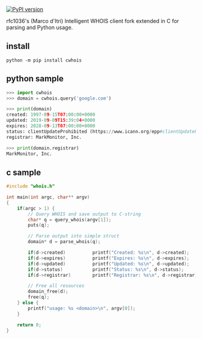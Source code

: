[![PyPI version](https://badge.fury.io/py/cwhois.svg)](https://badge.fury.io/py/cwhois)

rfc1036's (Marco d'Itri) Intelligent WHOIS client fork extended in C for parsing and Python usage.

## install

`python -m pip install cwhois`

## python sample

```python
>>> import cwhois
>>> domain = cwhois.query('google.com')

>>> print(domain)
created: 1997-09-15T07:00:00+0000
updated: 2019-09-09T15:39:04+0000
expires: 2028-09-13T07:00:00+0000
status: clientUpdateProhibited (https://www.icann.org/epp#clientUpdateProhibited)
registrar: MarkMonitor, Inc.

>>> print(domain.registrar)
MarkMonitor, Inc.
```

## c sample

```c
#include "whois.h"

int main(int argc, char** argv)
{
    if(argc > 1) {
        // Query WHOIS and save output to C-string
        char* q = query_whois(argv[1]);
        puts(q);

        // Parse output into simple struct
        domain* d = parse_whois(q);

        if(d->created)          printf("Created: %s\n", d->created);
        if(d->expires)          printf("Expires: %s\n", d->expires);
        if(d->updated)          printf("Updated: %s\n", d->updated);
        if(d->status)           printf("Status: %s\n", d->status);
        if(d->registrar)        printf("Registrar: %s\n", d->registrar);

        // Free all resources
        domain_free(d);
        free(q);
    } else {
        printf("usage: %s <domain>\n", argv[0]);
    }

    return 0;
}
```

